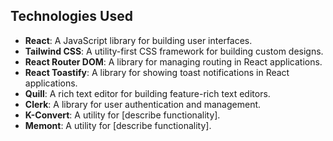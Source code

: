 ## Technologies Used

- **React**: A JavaScript library for building user interfaces.
- **Tailwind CSS**: A utility-first CSS framework for building custom designs.
- **React Router DOM**: A library for managing routing in React applications.
- **React Toastify**: A library for showing toast notifications in React applications.
- **Quill**: A rich text editor for building feature-rich text editors.
- **Clerk**: A library for user authentication and management.
- **K-Convert**: A utility for [describe functionality].
- **Memont**: A utility for [describe functionality].
